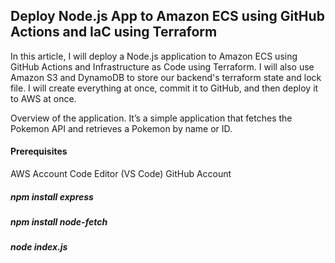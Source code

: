 ## Deploy Node.js App to Amazon ECS using GitHub Actions and IaC using Terraform


In this article, I will deploy a Node.js application to Amazon ECS using GitHub Actions and Infrastructure as Code using Terraform. I will also use Amazon S3 and DynamoDB to store our backend's terraform state and lock file. I will create everything at once, commit it to GitHub, and then deploy it to AWS at once.

Overview of the application. It’s a simple application that fetches the Pokemon API and retrieves a Pokemon by name or ID.


#### Prerequisites
AWS Account
Code Editor (VS Code)
GitHub Account

##### npm install express
##### npm install node-fetch
##### node index.js
